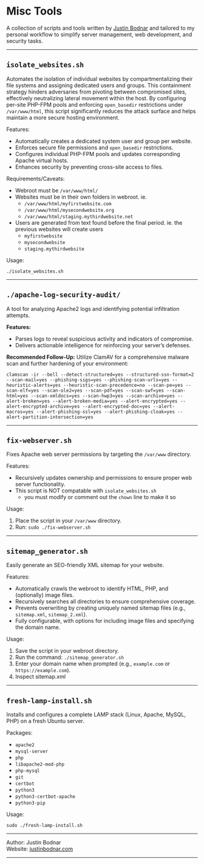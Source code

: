# Misc Tools

A collection of scripts and tools written by [Justin Bodnar](https://justinbodnar.com) and tailored to my personal workflow to simplify server management, web development, and security tasks.

---

## `isolate_websites.sh`

Automates the isolation of individual websites by compartmentalizing their file systems and assigning dedicated users and groups. This containment strategy hinders adversaries from pivoting between compromised sites, effectively neutralizing lateral movement within the host. By configuring per-site PHP-FPM pools and enforcing `open_basedir` restrictions under `/var/www/html`, this script significantly reduces the attack surface and helps maintain a more secure hosting environment.


Features:
- Automatically creates a dedicated system user and group per website.
- Enforces secure file permissions and `open_basedir` restrictions.
- Configures individual PHP-FPM pools and updates corresponding Apache virtual hosts.
- Enhances security by preventing cross-site access to files.

Requirements/Caveats:
- Webroot must be `/var/www/html/`
- Websites must be in their own folders in webroot. ie. 
    - `/var/www/html/myfirstwebsite.com`
    - `/var/www/html/mysecondwebsite.org`
    - `/var/www/html/staging.mythirdwebsite.net`
- Users are generated from text found before the final period. ie. the previous websites will create users 
    - `myfirstwebsite`
    - `mysecondwebsite`
    - `staging.mythirdwebsite`

Usage:

`./isolate_websites.sh`

---

## `./apache-log-security-audit/`

A tool for analyzing Apache2 logs and identifying potential infiltration attempts.

**Features:**
- Parses logs to reveal suspicious activity and indicators of compromise.
- Delivers actionable intelligence for reinforcing your server’s defenses.

**Recommended Follow-Up:**
Utilize ClamAV for a comprehensive malware scan and further hardening of your environment:


```
clamscan -ir --bell --detect-structured=yes --structured-ssn-format=2 --scan-mail=yes --phishing-sigs=yes --phishing-scan-urls=yes --heuristic-alerts=yes --heuristic-scan-precedence=no --scan-pe=yes --scan-elf=yes --scan-ole2=yes --scan-pdf=yes --scan-swf=yes --scan-html=yes --scan-xmldocs=yes --scan-hwp3=yes --scan-archive=yes --alert-broken=yes --alert-broken-media=yes --alert-encrypted=yes --alert-encrypted-archive=yes --alert-encrypted-doc=yes --alert-macros=yes --alert-phishing-ssl=yes --alert-phishing-cloak=yes --alert-partition-intersection=yes

```

---
## `fix-webserver.sh`

Fixes Apache web server permissions by targeting the `/var/www` directory.

Features:
- Recursively updates ownership and permissions to ensure proper web server functionality.
- This script is NOT compatable with `isolate_websites.sh`
    -  you must modify or comment out the `chown` line to make it so

Usage:
1. Place the script in your `/var/www` directory.
2. Run: `sudo ./fix-webserver.sh`

---

## `sitemap_generator.sh`

Easily generate an SEO-friendly XML sitemap for your website.

Features:
- Automatically crawls the webroot to identify HTML, PHP, and (optionally) image files.
- Recursively searches all directories to ensure comprehensive coverage.
- Prevents overwriting by creating uniquely named sitemap files (e.g., `sitemap.xml`, `sitemap_2.xml`).
- Fully configurable, with options for including image files and specifying the domain name.

Usage:
1. Save the script in your webroot directory.
2. Run the command: `./sitemap_generator.sh`
3. Enter your domain name when prompted (e.g., `example.com` or `https://example.com`).
4. Inspect sitemap.xml

---

## `fresh-lamp-install.sh`

Installs and configures a complete LAMP stack (Linux, Apache, MySQL, PHP) on a fresh Ubuntu server.

Packages:
- `apache2`
- `mysql-server`
- `php`
- `libapache2-mod-php`
- `php-mysql`
- `git`
- `certbot`
- `python3`
- `python3-certbot-apache`
- `python3-pip`


Usage:

`sudo ./fresh-lamp-install.sh`

---

Author: Justin Bodnar  
Website: [justinbodnar.com](https://justinbodnar.com)

---
